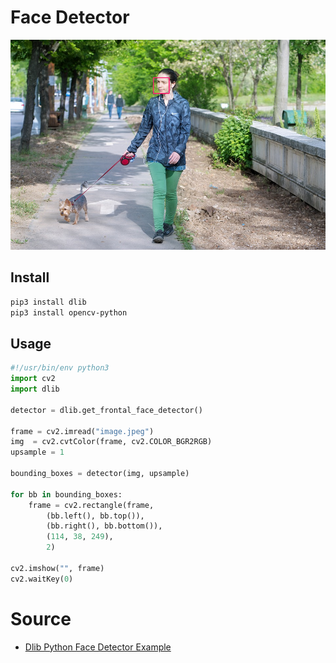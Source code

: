 
# Face Detector

![](./images/face-detection-example.png)

## Install

```bash
pip3 install dlib
pip3 install opencv-python
```

## Usage

```python
#!/usr/bin/env python3
import cv2
import dlib

detector = dlib.get_frontal_face_detector()

frame = cv2.imread("image.jpeg")
img  = cv2.cvtColor(frame, cv2.COLOR_BGR2RGB)
upsample = 1

bounding_boxes = detector(img, upsample)

for bb in bounding_boxes:
    frame = cv2.rectangle(frame, 
        (bb.left(), bb.top()),
        (bb.right(), bb.bottom()),
        (114, 38, 249),
        2)

cv2.imshow("", frame)
cv2.waitKey(0)
```

# Source

* [Dlib Python Face Detector Example](http://dlib.net/face_detector.py.html)
